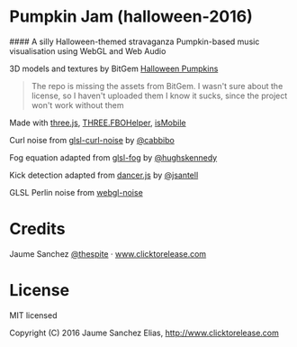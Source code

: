 # Pumpkin Jam (halloween-2016)

#### A silly Halloween-themed stravaganza
Pumpkin-based music visualisation using WebGL and Web Audio


3D models and textures by BitGem <a href="https://shop.bitgem3d.com/products/halloween-pumpkins" >Halloween Pumpkins</a>

> The repo is missing the assets from BitGem. I wasn't sure about the license, so I haven't uploaded them
> I know it sucks, since the project won't work without them

Made with <a href="https://threejs.org/" >three.js</a>, <a href="https://github.com/spite/THREE.FBOHelper" >THREE.FBOHelper</a>, <a href="https://github.com/kaimallea/isMobile" >isMobile</a>

Curl noise from <a href="https://github.com/cabbibo/glsl-curl-noise" >glsl-curl-noise</a> by <a href="https://twitter.com/cabbibo" >@cabbibo</a>

Fog equation adapted from <a href="https://www.npmjs.com/package/glsl-fog">glsl-fog</a> by <a href="https://twitter.com/hughskennedy" >@hughskennedy</a>

Kick detection adapted from <a href="http://jsantell.github.io/dancer.js/" >dancer.js</a> by <a href="https://twitter.com/jsantell" >@jsantell</a>

GLSL Perlin noise from <a href="https://github.com/ashima/webgl-noise/" >webgl-noise</a>

# Credits

Jaume Sanchez <a href="https://twitter.com/thespite" >@thespite</a> · <a href="https://www.clicktorelease.com">www.clicktorelease.com</a>

# License

MIT licensed

Copyright (C) 2016 Jaume Sanchez Elias, http://www.clicktorelease.com
